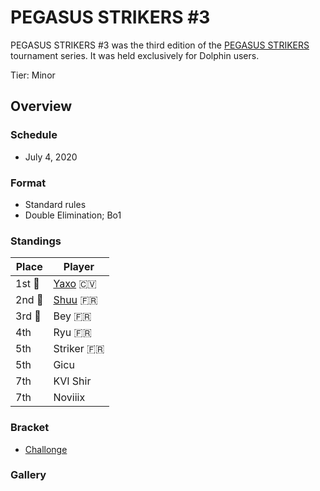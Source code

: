 # PEGASUS STRIKERS #3

PEGASUS STRIKERS #3 was the third edition of the [PEGASUS STRIKERS](pegasusmain.md)
tournament series. It was held exclusively for Dolphin users.

Tier: Minor

## Overview

### Schedule
- July 4, 2020

### Format
- Standard rules
- Double Elimination; Bo1

### Standings

|Place|Player|
|-|-|
|1st :1st_place_medal:|[Yaxo](../../players/capeverdean/yaxo.md) :cape_verde:|
|2nd :2nd_place_medal:|[Shuu](../../players/french/nayth.md) :fr:|
|3rd :3rd_place_medal:|Bey :fr:|
|4th|Ryu :fr:|
|5th|Striker :fr:|
|5th|Gicu|
|7th|KVI Shir|
|7th|Noviiix|

### Bracket
- [Challonge](https://challonge.com/ghv0bem1)

### Gallery